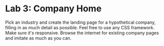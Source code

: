 

# Lab 3: Company Home

Pick an industry and create the landing page for a hypothetical company, filling in as much detail as possible. Feel free to use any CSS framework. Make sure it's responsive. Browse the internet for existing company pages and imitate as much as you can.